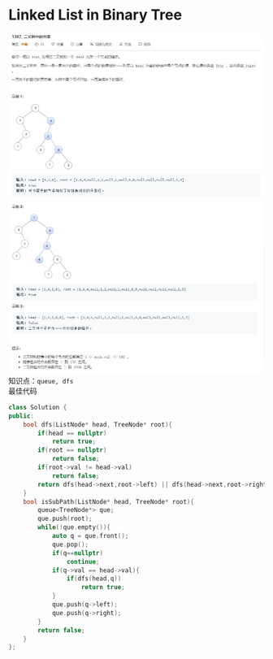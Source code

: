 # Linked List in Binary Tree
![](https://github.com/DominoWantToStudy/Leetcode-Note/blob/master/Note%20File/Image%20file/1367.%E4%BA%8C%E5%8F%89%E6%A0%91%E4%B8%AD%E7%9A%84%E5%88%97%E8%A1%A81.JPG)
![](https://github.com/DominoWantToStudy/Leetcode-Note/blob/master/Note%20File/Image%20file/1367.%E4%BA%8C%E5%8F%89%E6%A0%91%E4%B8%AD%E7%9A%84%E5%88%97%E8%A1%A82.JPG)
知识点：`queue, dfs`  
最佳代码
```cpp
class Solution {
public:
    bool dfs(ListNode* head, TreeNode* root){
        if(head == nullptr)
            return true;
        if(root == nullptr)
            return false;
        if(root->val != head->val)
            return false;
        return dfs(head->next,root->left) || dfs(head->next,root->right);
    }
    bool isSubPath(ListNode* head, TreeNode* root){
        queue<TreeNode*> que;
        que.push(root);
        while(!que.empty()){
            auto q = que.front();
            que.pop();
            if(q==nullptr)
                continue;
            if(q->val == head->val){
                if(dfs(head,q))
                    return true;
            }
            que.push(q->left);
            que.push(q->right);
        }
        return false;
    }
};
```

